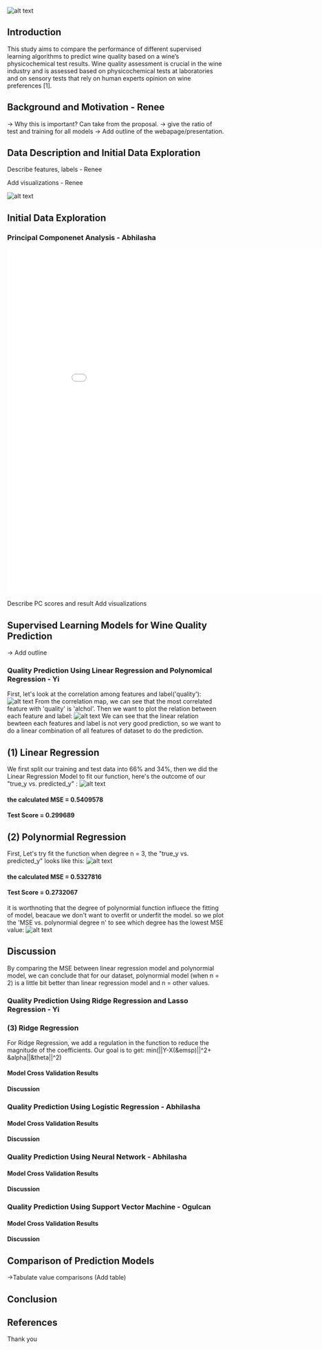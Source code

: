 ![alt text](https://www.nvtt.net/wp-content/uploads/2018/10/wine-tasting.jpg "Logo Title Text 1")

## Introduction
This study aims to compare the performance of different supervised learning algorithms to predict wine quality based on a wine’s physicochemical test results. Wine quality assessment is crucial in the wine industry and is assessed based on physicochemical tests at laboratories and on sensory tests that rely on human experts opinion on wine preferences [1].

## Background and Motivation - Renee
-> Why this is important? Can take from the proposal. 
-> give the ratio of test and training for all models 
-> Add outline of the webapage/presentation.

## Data Description and Initial Data Exploration
Describe features, labels - Renee

Add visualizations - Renee
 
![alt text](pic1.JPG)


## Initial Data Exploration 
### Principal Componenet Analysis - Abhilasha

<iframe width="900" height="800" frameborder="0" scrolling="no" src="//plot.ly/~abhilashasaroj/108.embed"></iframe>

Describe PC scores and result
Add visualizations

## Supervised Learning Models for Wine Quality Prediction
-> Add outline
### Quality Prediction Using Linear Regression and Polynomical Regression - Yi
First, let's look at the correlation among features and label('quality'):
![alt text](Cor-1.png)
From the correlation map, we can see that the most correlated feature with 'quality' is 'alchol'.
Then we want to plot the relation between each feature and label:
![alt text](LR%20in%20seaborn.png)
We can see that the linear relation bewteen each features and label is not very good prediction, so we want to do a linear combination of all features of dataset to do the prediction. 
## (1) Linear Regression
We first split our training and test data into 66% and 34%, then we did the Linear Regression Model to fit our function, here's the outcome of our "true_y vs. predicted_y" :
![alt text](LRpredict.png)

#### the calculated MSE = 0.5409578
#### Test Score = 0.299689

## (2) Polynormial Regression
First, Let's try fit the function when degree n = 3, the "true_y vs. predicted_y" looks like this:
![alt text](polypred.png)

#### the calculated MSE = 0.5327816
#### Test Score = 0.2732067
it is worthnoting that the degree of polynormial function influece the fitting of model, beacaue we don't want to overfit or underfit the model. so we plot the 'MSE vs. polynormial degree n' to see which degree has the lowest MSE value:
![alt text](MSEp.png)
## Discussion 
By comparing the MSE between linear regression model and polynormial model, we can conclude that for our dataset, polynormial model (when n = 2) is a little bit better than linear regression model and n = other values.

### Quality Prediction Using Ridge Regression and Lasso Regression - Yi 
### (3) Ridge Regression
For Ridge Regression, we add a regulation in the function to reduce the magnitude of the coefficients. Our goal is to get:
 min(||Y-X(&emsp)||^2+ &alpha||&theta||^2)
#### Model Cross Validation Results

#### Discussion 

### Quality Prediction Using Logistic Regression - Abhilasha

#### Model Cross Validation Results

#### Discussion 

### Quality Prediction Using Neural Network - Abhilasha

#### Model Cross Validation Results

#### Discussion 

### Quality Prediction Using Support Vector Machine - Ogulcan

#### Model Cross Validation Results

#### Discussion 

## Comparison of Prediction Models

->Tabulate value comparisons (Add table)

## Conclusion

## References

Thank you


